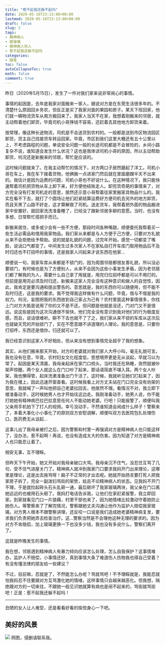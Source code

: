 ```yaml
---
title: "惹不起我还躲不起吗"
date: 2020-05-16T23:13:08+08:00
lastmod: 2020-05-16T23:13:08+08:00
draft: false
slug: 2
tags:
- 精神病人
- 砸玻璃
- 精神病人伤人
- 惹不起我还躲不起吗
categories:
- 随笔
toc: false
autoCollapseToc: true
math: false
comment: true
---
```

昨日（2020年5月15日），发生了一件对我们家来说非常闹心的事情。

事情的起因是，去年底我家对面搬来一家人，据说对方是在东莞生活很多年的。不清楚什么原因回乡务农，但反正是买了我家对面的果园和房子。某天下班回家，他们就一辆物流货车从南方搬回来了。我家人当天不在家，我想着刚搬来的邻居，就主动帮着他们卸货，毕竟司机小哥挣钱不容易，还赶着去其他地方卸货来着。

按常理，像这种长途物流，司机是不会送货到农村的。一般都是送到市区物流园区卸货，货主自己找接货车转运回家。毕竟，市区到我们这里大概还有五十公里以上，不考虑路程的问题，单说安全问题一般的长途司机都是不会冒险的，乡间小路复杂不说，谁知道会发生什么状况？这也是我体谅司机小哥的原因，所以主动帮助卸货，何况还是新搬来的邻居，帮忙是应该的。

这时候问题就来了。在我主动帮忙的情况下，对方两口子居然磨起了洋工。司机小哥在车上，我在车下接着货物，他俩搬一点进家门然后就在里面磨蹭半天不出来的。我估计是因为运费的问题，司机小哥也不好说什么。在这种情况下，我只能快速帮着司机把货物从车上卸下来，好方便他结账走人。卸完货奇葩的事情来了，对方完全没有打发司机走的意思，居然还示意小哥帮着往家里搬家具物品什么的。我实在看不下去，就打了个圆场让他们赶紧结算运费好方便司机去另外的地方卸货，而且天黑了山路不好走，这才算解救了司机。送走货车，我帮着把外面的物品搬进家中安置好，就回家洗洗准备睡了，已经没了跟新邻居多聊的意愿。当时，也没有多想，日常帮忙搭把手而已。

新搬来居住，或多或少会有一些不方便，那段时间各种嘴甜，顺便委托我帮着买一些生活必需品和借用我家物品。我们家从来都是与人方便于己方便，只要对方礼貌从来不会拒绝给予帮助。说的就是礼貌的问题，过完年开始，感觉一切都变了嘴脸，说话口气都变了。中间发生过多次家人不在家私自打开车库门取用物品后不及时归还也不打招呼的事情，还是我家人问起来才说东西在他家...

顺便说一句，我家车库从来都是不锁门的，因为周围邻居都很友善礼貌，所以没必要锁门，有时候也是为了方便别人，从来不会因为这些小事发生矛盾，因为老邻居们都了解我的为人，需要什么自己拿了用就是，用完归位招呼都是可以不用打的。但前提是用完必须及时归还，新搬来这家人完全没有这种意识和做人的自觉性，因此，我肯定是要沟通和提出警告的。意思就是，我的东西你可以随便用，但不能不及时归还，这是我的要求。我不觉得我这样做有什么问题，毕竟，借与不借是我的权力。何况，妄图把我的东西放到自己家占为己有？农村里面这种事情很多，你找上门对方大抵是说用了你的又不是不还。但问题是他就是没还，门对门又不是很远。说这些是因为这次沟通很不愉快，他们完全没有意识到我对他们的行为极度反感，而且，说话很难听。聊不下去也就不了了之，我们家从来不锁的车库从这次后也就破天荒的开始锁门了，实在不愿意跟不讲道理的人理论。我的意思是，只要你打招呼，东西还是借你，归还就可以了。

我已经意识到这家人不好相处，但从来没有想到事情完全超乎了我的想象。

其实，从他们搬来那天开始，对方的老婆就对我们家人大呼小叫，毫无礼貌可言。我也没有在意，毕竟，农村妇女文化程度低，思想境界更是无从谈起，早就习以为常了。起因是某天清晨，我母亲起床在家门口梳头，当时我还在熟睡，突然就被吵架声惊醒。两个女人就这么在门口吵了起来，那话语简直不堪入耳。两个女人吵架，我也懒得管，起床洗漱准备出门干活了。这时候，我就听见她们打起来了，因为我在楼上，因此迅速开窗查看。这时候我看上对方丈夫站在门口完全没有劝架的意思，我就喊了一声叫他把自己老婆拉回去，他居然不理。看情况不对，我立即下楼准备动手，这时候她男人也才开始往这边走。我刚准备动手，她男人说，你不能打她她有精神病巴拉巴拉意思任何人不能动她老婆。行吧！只能报警了，顺便叫我父亲用手机拍下了打人的视频。幸亏没动手，不然谁知道会闹成什么样子！警察来了，本着大事化小小事化了的原则双方安慰调解，顺便叫双方去医院包扎处理伤口，医药费无从谈起...

这事儿出了我母亲被打之后，因为警察和村里一再强调对方是精神病人也只能这样了，没办法，惹不起啊！再说，也没有造成太大的伤害。因为知道了对方是精神病人也只能忍让着了。

相安无事，互不理睬。

但昨天下午开始，她又开始对我母亲破口大骂。我母亲沉不住气，没忍住互骂了几句，受不住气进屋关门了。精神病人就冲到我家门口要求我妈开门出来理论，这哪里是理论，这是出去挨骂呀！脑子不正常的才出去呢。她就开始扬言要打死人把我家房子拆了，完全一副泼妇骂街的架势，姑且不论精神病人的状态。见我妈不开门不理，于是就捡起砖头石头乱砸一通，最后砸坏了我家玻璃两块，我父亲在门口离她远远的也被用石头砸了。我妈打电话告诉我，让他们在家赶紧报警，我立即回家。到家就看见门口一片狼藉，村里干部也来了，因为她情绪比较激动守着她防止她伤人。等警察来了了解完情况，警察跟她丈夫沟通让他作为监护人赔偿我家玻璃，对方男人根本不跟警察讲理，还反咬一口说是我们造成她老婆精神病复发，要求我们负责把她弄去检查治疗。这...警察当然是不会理他这种无理的要求的。因为对方不肯赔偿，加上玻璃更换一下也没多少钱，我也没有多说什么，警察们离开了。

这就是昨晚发生的事情。

我在想，邻居遇到精神病人有暴力倾向应该怎么处理，怎么自我保护？这事情难办，监护人不赔偿，小事情还好，真到事情大条了难道伤人伤物我也得自己受着？有没有懂法律的朋友给一些建议？

不过，目前嘛，忍就是了，不然能怎么办呢？骂就骂吧！不予理睬就是，我能忍就怕我妈忍不住要跟对方互骂激化她的情绪，这样事情只会越来越恶化。但我想，隔绝跟对方的一切来往，不跟她一般见识她就算有病也是闹不起来的，骂街就骂街吧！正是：惹不起我还躲不起吗！

---

丑陋的女人让人难受，还是看看好看的愉悦身心一下吧。

## 美好的风景

![](https://img.1078503.org/imgs/2020/05/22ba2e7ba450d15c.jpg)
网图，侵删请联系我。